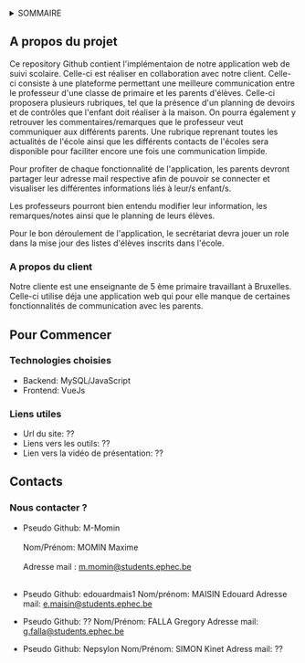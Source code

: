 <div id="top"></div>
<!--
*** DevIII -> Développement d'une application web visant la communication entre enseignants de primaire et parents d'élèves.
-->

<br />

<!-- SOMMAIRE -->
<details>
  <summary>SOMMAIRE</summary>
  <ol>
    <li>
      <a href="#a-propos-du-projet">A propos du projet</a>
      <ul>
        <li><a href="#description-du-projet">Description du projet</a></li>
        <li><a href="#a-propos-du-client">A propos du client</a></li>
      </ul>
    </li>
    <li>
      <a href="#pour-commencer">Pour commencer</a>
      <ul>
        <li><a href="#technologies-choisies">Technologies choisies</a></li>
        <li><a href="#liens-utiles">Liens utiles</a></li>
      </ul>
    </li>
    <li>
      <a href="#contacts">Contacts</a>
      <ul>
        <li><a href="#nous-contacter-?">Nous contacter ?</a></li>
      </ul>
    </li>
  </ol>
</details>


<!-- A PROPOS DU PROJET -->
## A propos du projet

Ce repository Github contient l'implémentaion de notre application web de suivi scolaire. Celle-ci est réaliser en collaboration avec notre client. Celle-ci consiste à une plateforme permettant une meilleure communication entre le professeur d'une classe de primaire et les parents d'élèves. Celle-ci proposera plusieurs rubriques, tel que la présence d'un planning de devoirs et de contrôles que l'enfant doit réaliser à la maison. On pourra également y retrouver les commentaires/remarques que le professeur veut communiquer aux différents parents. Une rubrique reprenant toutes les actualités de l'école ainsi que les différents contacts de l'écoles sera disponible pour faciliter encore une fois une communication limpide.

Pour profiter de chaque fonctionnalité de l'application, les parents devront partager leur adresse mail respective afin de pouvoir se connecter et visualiser les différentes informations liés à leur/s enfant/s.

Les professeurs pourront bien entendu modifier leur information, les remarques/notes ainsi que le planning de leurs élèves.

Pour le bon déroulement de l'application, le secrétariat devra jouer un role dans la mise jour des listes d'élèves inscrits dans l'école.

<p align="right">


### A propos du client

Notre cliente est une enseignante de 5 ème primaire travaillant à Bruxelles. Celle-ci utilise déja une application web qui pour elle manque de certaines fonctionnalités de communication avec les parents. 


  
<!-- POUR COMMENCER -->
## Pour Commencer

### Technologies choisies
  
* Backend: MySQL/JavaScript
* Frontend: VueJs

### Liens utiles

* Url du site: ??
* Liens vers les outils: ??
* Lien vers la vidéo de présentation: ??  


  
<!-- CONTACTS -->
## Contacts
  
### Nous contacter ?
  
* Pseudo Github: M-Momin<br></br> 
  Nom/Prénom: MOMIN Maxime<br></br> 
  Adresse mail : m.momin@students.ephec.be<br></br> 
  
* Pseudo Github: edouardmais1
  Nom/prénom: MAISIN Edouard
  Adresse mail: e.maisin@students.ephec.be
  
* Pseudo Github: ??
  Nom/Prénom: FALLA Gregory
  Adresse mail: g.falla@students.ephec.be
  
* Pseudo Github: Nepsylon
  Nom/Prénom: SIMON Kinet
  Adress mail: ??

  



